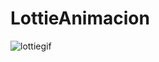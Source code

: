 # LottieAnimacion

![lottiegif](https://user-images.githubusercontent.com/58492422/83982191-34362a00-a8ea-11ea-90f7-dfdf7f20d685.gif)
